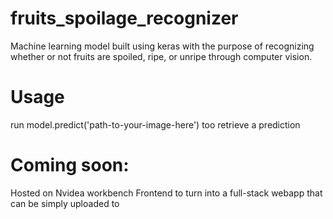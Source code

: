 # fruits_spoilage_recognizer
Machine learning model built using keras with the purpose of recognizing whether or not fruits are spoiled, ripe, or unripe through computer vision.

# Usage

run model.predict('path-to-your-image-here') too retrieve a prediction

# Coming soon:

Hosted on Nvidea workbench
Frontend to turn into a full-stack webapp that can be simply uploaded to